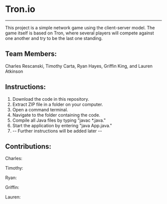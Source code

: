 # Tron.io
------------
This project is a simple network game using the client-server model. 
The game itself is based on Tron, where several players will compete
against one another and try to be the last one standing.

Team Members:
------------
Charles Rescanski, Timothy Carta, Ryan Hayes, Griffin King, and Lauren Atkinson

Instructions:
------------
1. Download the code in this repository.
2. Extract ZIP file in a folder on your computer.
3. Open a command terminal.
4. Navigate to the folder containing the code.
5. Compile all Java files by typing "javac *.java."
6. Start the application by entering "java App.java."
7. -- Further instructions will be added later --

Contributions:
------------
Charles:

Timothy:

Ryan:  

Griffin:  

Lauren:  
